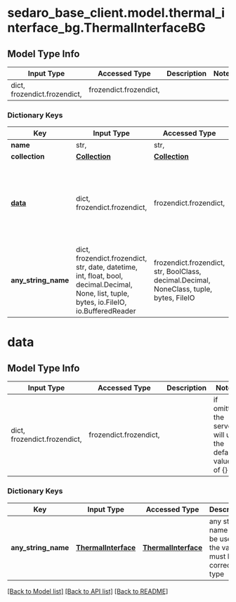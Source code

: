 # sedaro_base_client.model.thermal_interface_bg.ThermalInterfaceBG

## Model Type Info
Input Type | Accessed Type | Description | Notes
------------ | ------------- | ------------- | -------------
dict, frozendict.frozendict,  | frozendict.frozendict,  |  | 

### Dictionary Keys
Key | Input Type | Accessed Type | Description | Notes
------------ | ------------- | ------------- | ------------- | -------------
**name** | str,  | str,  |  | [optional] 
**collection** | [**Collection**](Collection.md) | [**Collection**](Collection.md) |  | [optional] 
**[data](#data)** | dict, frozendict.frozendict,  | frozendict.frozendict,  |  | [optional] if omitted the server will use the default value of {}
**any_string_name** | dict, frozendict.frozendict, str, date, datetime, int, float, bool, decimal.Decimal, None, list, tuple, bytes, io.FileIO, io.BufferedReader | frozendict.frozendict, str, BoolClass, decimal.Decimal, NoneClass, tuple, bytes, FileIO | any string name can be used but the value must be the correct type | [optional]

# data

## Model Type Info
Input Type | Accessed Type | Description | Notes
------------ | ------------- | ------------- | -------------
dict, frozendict.frozendict,  | frozendict.frozendict,  |  | if omitted the server will use the default value of {}

### Dictionary Keys
Key | Input Type | Accessed Type | Description | Notes
------------ | ------------- | ------------- | ------------- | -------------
**any_string_name** | [**ThermalInterface**](ThermalInterface.md) | [**ThermalInterface**](ThermalInterface.md) | any string name can be used but the value must be the correct type | [optional] 

[[Back to Model list]](../../README.md#documentation-for-models) [[Back to API list]](../../README.md#documentation-for-api-endpoints) [[Back to README]](../../README.md)

